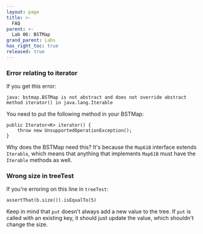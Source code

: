 ```yaml
---
layout: page
title: >-
  FAQ
parent: >-
  Lab 06: BSTMap
grand_parent: Labs
has_right_toc: true
released: true
---
```


### Error relating to iterator

If you get this error:

```
java: bstmap.BSTMap is not abstract and does not override abstract method iterator() in java.lang.Iterable
```

You need to put the following method in your BSTMap:

```
public Iterator<K> iterator() {
    throw new UnsupportedOperationException();
}
```

Why does the BSTMap need this? It's because the `Map61B` interface extends `Iterable`, which means that anything that implements `Map61B` must have the `Iterable` methods as well.

### Wrong size in treeTest

If you're erroring on this line in `treeTest`:

```
assertThat(b.size()).isEqualTo(5)
```

Keep in mind that `put` doesn't always add a new value to the tree. If `put` is called with an existing key, it should just update the value, which shouldn't change the size.
